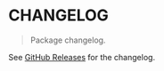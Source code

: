 # CHANGELOG

> Package changelog.

See [GitHub Releases](https://github.com/stdlib-js/stats-incr-vmr/releases) for the changelog.